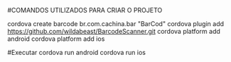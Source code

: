 #COMANDOS UTILIZADOS PARA CRIAR O PROJETO

cordova create barcode br.com.cachina.bar "BarCod"
cordova plugin add https://github.com/wildabeast/BarcodeScanner.git
cordova platform add android
cordova platform add ios

#Executar
cordova run android
cordova run ios